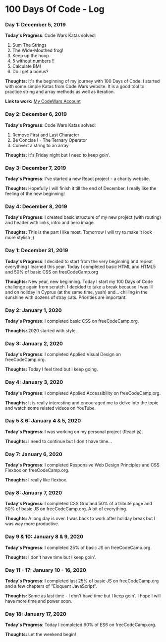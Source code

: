# 100 Days Of Code - Log

### Day 1: December 5, 2019 

**Today's Progress**: 
Code Wars Katas solved:
1. Sum The Strings
2. The Wide-Mouthed frog!
3. Keep up the hoop
4. 5 without numbers !!
5. Calculate BMI
6. Do I get a bonus?

**Thoughts:** It's the beginning of my journey with 100 Days of Code. I started with some simple Katas from Code Wars website. It is a good tool to practice string and array methods as well as iteration. 

**Link to work:** [My CodeWars Account](https://www.codewars.com/users/lavretta)

### Day 2: December 6, 2019 

**Today's Progress**: 
Code Wars Katas solved:
1. Remove First and Last Character
2. Be Concise I - The Ternary Operator
3. Convert a string to an array

**Thoughts:** It's Friday night but I need to keep goin'.

### Day 3: December 7, 2019 

**Today's Progress**: 
I've started a new React project - a charity website. 

**Thoughts:** Hopefully I will finish it till the end of December. I really like the feeling of the new beginning!

### Day 4: December 8, 2019 

**Today's Progress**: 
I created basic structure of my new project (with routing) and header with links, intro and hero image. 

**Thoughts:** This is the part I like most. Tomorrow I will try to make it look more stylish ;) 

### Day 1: December 31, 2019 

**Today's Progress**: 
I decided to start from the very beginning and repeat everything I learned this year. Today I completed basic HTML and HTML5 and 50% of basic CSS on freeCodeCamp.org

**Thoughts:** New year, new beginning. Today I start my 100 Days of Code challenge again from scratch. 
I decided to take a break because I was ill and on holiday in Cyprus (at the same time, yeah) and... chilling in the sunshine with dozens of stray cats. 
Priorities are important.

### Day 2: January 1, 2020 

**Today's Progress**: 
I completed basic CSS on freeCodeCamp.org.

**Thoughts:** 
2020 started with style. 

### Day 3: January 2, 2020 

**Today's Progress**: 
I completed Applied Visual Design on freeCodeCamp.org.

**Thoughts:** 
Today I feel tired but I keep going.

### Day 4: January 3, 2020 

**Today's Progress**: 
I completed Applied Accessibility on freeCodeCamp.org.

**Thoughts:** 
It is really interesting and encouraged me to delve into the topic and watch some related videos on YouTube.

### Day 5 & 6: January 4 & 5, 2020 

**Today's Progress**: 
I was working on my personal project (React.js).

**Thoughts:** 
I need to continue but I don't have time...

### Day 7: January 6, 2020 

**Today's Progress**: 
I completed Responsive Web Design Principles and CSS Flexbox on freeCodeCamp.org.

**Thoughts:** 
I really like flexbox. 

### Day 8: January 7, 2020 

**Today's Progress**: 
I completed CSS Grid and 50% of a tribute page and 50% of basic JS on freeCodeCamp.org. A bit of everything.

**Thoughts:** 
A long day is over. I was back to work after holiday break but I was way more productive.

### Day 9 & 10: January 8 & 9, 2020 

**Today's Progress**: 
I completed 25% of basic JS on freeCodeCamp.org.

**Thoughts:** 
I don't have time but I keep goin'.

### Day 11 - 17: January 10 - 16, 2020 

**Today's Progress**: 
I completed last 25% of basic JS on freeCodeCamp.org and a few chapters of "Eloquent JavaScript".

**Thoughts:** 
Same as last time - I don't have time but I keep goin'. I hope I will have more time and power soon.

### Day 18: January 17, 2020 

**Today's Progress**: 
Today I completed 60% of ES6 on freeCodeCamp.org.

**Thoughts:** 
Let the weekend begin!
